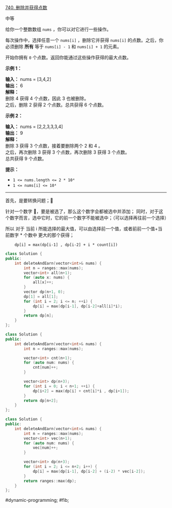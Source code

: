 [740. 删除并获得点数](https://leetcode.cn/problems/delete-and-earn/)

中等

给你一个整数数组 `nums` ，你可以对它进行一些操作。

每次操作中，选择任意一个 `nums[i]` ，删除它并获得 `nums[i]` 的点数。之后，你必须删除 **所有** 等于 `nums[i] - 1` 和 `nums[i] + 1` 的元素。

开始你拥有 `0` 个点数。返回你能通过这些操作获得的最大点数。

**示例 1：**

**输入：** nums = [3,4,2]  
**输出：** 6  
**解释：**  
删除 4 获得 4 个点数，因此 3 也被删除。  
之后，删除 2 获得 2 个点数。总共获得 6 个点数。  

**示例 2：**

**输入：** nums = [2,2,3,3,3,4]  
**输出：** 9  
**解释：**  
删除 3 获得 3 个点数，接着要删除两个 2 和 4 。  
之后，再次删除 3 获得 3 个点数，再次删除 3 获得 3 个点数。  
总共获得 9 个点数。  

**提示：**

- `1 <= nums.length <= 2 * 10⁴`
- `1 <= nums[i] <= 10⁴`
---- ----
首先，是要转换问题；🙋

针对一个数字 🔢，要是被选了，那么这个数字会都被选中并添加；
同时，对于这个数字而言，选中它时，它的前一个数字不能被选中；（可以选择再往前一个选择）

所以 对于 当前 i 所能选择的最大值，可以由选择前一个值，或者前前一个值+当前数字 * 个数中 更大的那个获得；

```
    dp[i] = max(dp[i-1] , dp[i-2] + i * count[i])
```

```cpp
class Solution {
public:
    int deleteAndEarn(vector<int>& nums) {
        int n = ranges::max(nums);
        vector<int> all(n+1);
        for (auto x: nums) {
            all[x]++;
        }
        vector dp(n+1, 0);
        dp[1] = all[1];
        for (int i = 2; i <= n; ++i) {
            dp[i] = max(dp[i-1], dp[i-2]+all[i]*i);
        }
        return dp[n];
    }
};
```

```cpp
class Solution {
public:
    int deleteAndEarn(vector<int>& nums) {
        int n = ranges::max(nums);

        vector<int> cnt(n+1);
        for (auto num: nums) {
            cnt[num]++;
        }

        vector<int> dp(n+3);
        for (int i = 0; i < n+1; ++i) {
            dp[i+2] = max(dp[i] + cnt[i]*i , dp[i+1]);
        }
        return dp[n+2];
    }
};
```

```cpp
class Solution {
public:
    int deleteAndEarn(vector<int>& nums) {
        int n = ranges::max(nums);
        vector<int> vec(n+1);
        for (auto num: nums) {
            vec[num]++;
        }

        vector<int> dp(n+3);
        for (int i = 2; i <= n+2; i++) {
            dp[i] = max(dp[i-1], dp[i-2] + (i-2) * vec[i-2]);
        }
        return ranges::max(dp);
    }
};
```
#dynamic-programming; #fib;